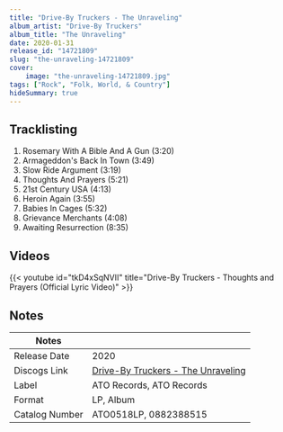 ```yaml
---
title: "Drive-By Truckers - The Unraveling"
album_artist: "Drive-By Truckers"
album_title: "The Unraveling"
date: 2020-01-31
release_id: "14721809"
slug: "the-unraveling-14721809"
cover:
    image: "the-unraveling-14721809.jpg"
tags: ["Rock", "Folk, World, & Country"]
hideSummary: true
---
```


## Tracklisting
1. Rosemary With A Bible And A Gun (3:20)
2. Armageddon's Back In Town (3:49)
3. Slow Ride Argument (3:19)
4. Thoughts And Prayers (5:21)
5. 21st Century USA (4:13)
6. Heroin Again (3:55)
7. Babies In Cages (5:32)
8. Grievance Merchants (4:08)
9. Awaiting Resurrection (8:35)

## Videos
{{< youtube id="tkD4xSqNVII" title="Drive-By Truckers - Thoughts and Prayers (Official Lyric Video)" >}}

## Notes

| Notes          |             |
| ---------------| ----------- |
| Release Date   | 2020 |
| Discogs Link   | [Drive-By Truckers - The Unraveling](https://www.discogs.com/release/14721809) |
| Label          | ATO Records, ATO Records |
| Format         | LP, Album |
| Catalog Number | ATO0518LP, 0882388515 |

